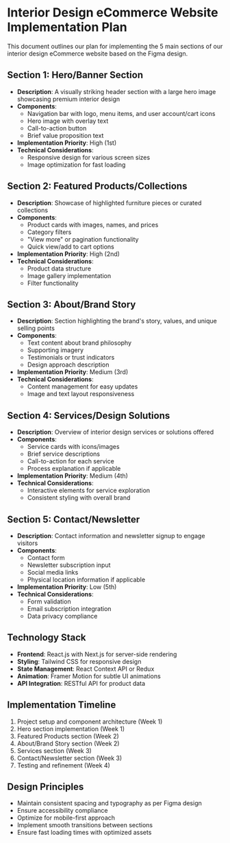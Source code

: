 # Interior Design eCommerce Website Implementation Plan

This document outlines our plan for implementing the 5 main sections of our interior design eCommerce website based on the Figma design.

## Section 1: Hero/Banner Section

- **Description**: A visually striking header section with a large hero image showcasing premium interior design
- **Components**:
  - Navigation bar with logo, menu items, and user account/cart icons
  - Hero image with overlay text
  - Call-to-action button
  - Brief value proposition text
- **Implementation Priority**: High (1st)
- **Technical Considerations**:
  - Responsive design for various screen sizes
  - Image optimization for fast loading

## Section 2: Featured Products/Collections

- **Description**: Showcase of highlighted furniture pieces or curated collections
- **Components**:
  - Product cards with images, names, and prices
  - Category filters
  - "View more" or pagination functionality
  - Quick view/add to cart options
- **Implementation Priority**: High (2nd)
- **Technical Considerations**:
  - Product data structure
  - Image gallery implementation
  - Filter functionality

## Section 3: About/Brand Story

- **Description**: Section highlighting the brand's story, values, and unique selling points
- **Components**:
  - Text content about brand philosophy
  - Supporting imagery
  - Testimonials or trust indicators
  - Design approach description
- **Implementation Priority**: Medium (3rd)
- **Technical Considerations**:
  - Content management for easy updates
  - Image and text layout responsiveness

## Section 4: Services/Design Solutions

- **Description**: Overview of interior design services or solutions offered
- **Components**:
  - Service cards with icons/images
  - Brief service descriptions
  - Call-to-action for each service
  - Process explanation if applicable
- **Implementation Priority**: Medium (4th)
- **Technical Considerations**:
  - Interactive elements for service exploration
  - Consistent styling with overall brand

## Section 5: Contact/Newsletter

- **Description**: Contact information and newsletter signup to engage visitors
- **Components**:
  - Contact form
  - Newsletter subscription input
  - Social media links
  - Physical location information if applicable
- **Implementation Priority**: Low (5th)
- **Technical Considerations**:
  - Form validation
  - Email subscription integration
  - Data privacy compliance

## Technology Stack

- **Frontend**: React.js with Next.js for server-side rendering
- **Styling**: Tailwind CSS for responsive design
- **State Management**: React Context API or Redux
- **Animation**: Framer Motion for subtle UI animations
- **API Integration**: RESTful API for product data

## Implementation Timeline

1. Project setup and component architecture (Week 1)
2. Hero section implementation (Week 1)
3. Featured Products section (Week 2)
4. About/Brand Story section (Week 2)
5. Services section (Week 3)
6. Contact/Newsletter section (Week 3)
7. Testing and refinement (Week 4)

## Design Principles

- Maintain consistent spacing and typography as per Figma design
- Ensure accessibility compliance
- Optimize for mobile-first approach
- Implement smooth transitions between sections
- Ensure fast loading times with optimized assets
